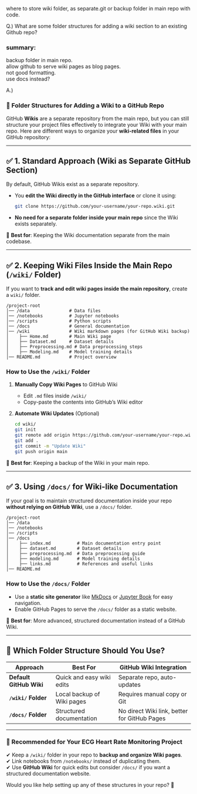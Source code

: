where to store wiki folder, as separate.git or backup folder in main repo with code.  

Q.) What are some folder structures for adding a wiki section to an existing Github repo?

### summary:  
backup folder in main repo.  
allow github to serve wiki pages as blog pages.  
not good formatting.  
use docs instead?  

A.) 
### **📂 Folder Structures for Adding a Wiki to a GitHub Repo**  

GitHub **Wikis** are a separate repository from the main repo, but you can still structure your project files effectively to integrate your Wiki with your main repo. Here are different ways to organize your **wiki-related files** in your GitHub repository:

---

## **✅ 1. Standard Approach (Wiki as Separate GitHub Section)**
By default, GitHub Wikis exist as a separate repository.  
- You **edit the Wiki directly in the GitHub interface** or clone it using:
  ```bash
  git clone https://github.com/your-username/your-repo.wiki.git
  ```
- **No need for a separate folder inside your main repo** since the Wiki exists separately.

📌 **Best for**: Keeping the Wiki documentation separate from the main codebase.

---

## **✅ 2. Keeping Wiki Files Inside the Main Repo (`/wiki/` Folder)**
If you want to **track and edit wiki pages inside the main repository**, create a `wiki/` folder.

```
/project-root
│── /data               # Data files
│── /notebooks          # Jupyter notebooks
│── /scripts            # Python scripts
│── /docs               # General documentation
│── /wiki               # Wiki markdown pages (for GitHub Wiki backup)
│    ├── Home.md        # Main Wiki page
│    ├── Dataset.md     # Dataset details
│    ├── Preprocessing.md # Data preprocessing steps
│    ├── Modeling.md    # Model training details
│── README.md           # Project overview
```

### **How to Use the `/wiki/` Folder**
1. **Manually Copy Wiki Pages** to GitHub Wiki  
   - Edit `.md` files inside `/wiki/`
   - Copy-paste the contents into GitHub’s Wiki editor

2. **Automate Wiki Updates** (Optional)
   ```bash
   cd wiki/
   git init
   git remote add origin https://github.com/your-username/your-repo.wiki.git
   git add .
   git commit -m "Update Wiki"
   git push origin main
   ```

📌 **Best for**: Keeping a backup of the Wiki in your main repo.

---

## **✅ 3. Using `/docs/` for Wiki-like Documentation**
If your goal is to maintain structured documentation inside your repo **without relying on GitHub Wiki**, use a `/docs/` folder.

```
/project-root
│── /data
│── /notebooks
│── /scripts
│── /docs
│    ├── index.md          # Main documentation entry point
│    ├── dataset.md        # Dataset details
│    ├── preprocessing.md  # Data preprocessing guide
│    ├── modeling.md       # Model training details
│    ├── links.md          # References and useful links
│── README.md
```

### **How to Use the `/docs/` Folder**
- Use a **static site generator** like [MkDocs](https://www.mkdocs.org/) or [Jupyter Book](https://jupyterbook.org/) for easy navigation.
- Enable GitHub Pages to serve the `/docs/` folder as a static website.

📌 **Best for**: More advanced, structured documentation instead of a GitHub Wiki.

---

## **🔹 Which Folder Structure Should You Use?**
| Approach | Best For | GitHub Wiki Integration |
|----------|---------|----------------------|
| **Default GitHub Wiki** | Quick and easy wiki edits | Separate repo, auto-updates |
| **`/wiki/` Folder** | Local backup of Wiki pages | Requires manual copy or Git |
| **`/docs/` Folder** | Structured documentation | No direct Wiki link, better for GitHub Pages |

---

### **🚀 Recommended for Your ECG Heart Rate Monitoring Project**
✔ Keep a `/wiki/` folder in your repo to **backup and organize Wiki pages**.  
✔ Link notebooks from `/notebooks/` instead of duplicating them.  
✔ Use **GitHub Wiki** for quick edits but consider `/docs/` if you want a structured documentation website.  

Would you like help setting up any of these structures in your repo? 🚀


